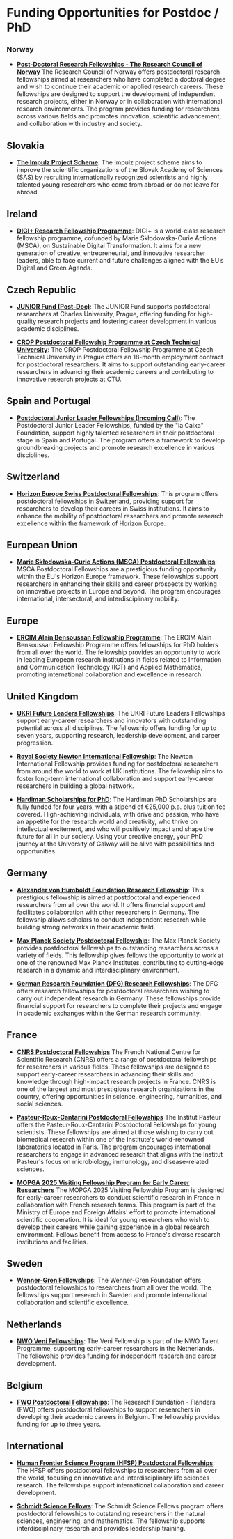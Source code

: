 
# Funding Opportunities for Postdoc / PhD

### Norway

- **[Post-Doctoral Research Fellowships - The Research Council of Norway](https://www.forskningsradet.no/en/financing/what/post-doctoral-research-fellowships/)**
The Research Council of Norway offers postdoctoral research fellowships aimed at researchers who have completed a doctoral degree and wish to continue their academic or applied research careers. These fellowships are designed to support the development of independent research projects, either in Norway or in collaboration with international research environments. The program provides funding for researchers across various fields and promotes innovation, scientific advancement, and collaboration with industry and society.

## Slovakia

- **[The Impulz Project Scheme](https://impulz.sav.sk/en)**: The Impulz project scheme aims to improve the scientific organizations of the Slovak Academy of Sciences (SAS) by recruiting internationally recognized scientists and highly talented young researchers who come from abroad or do not leave for abroad.

## Ireland 

- **[DIGI+ Research Fellowship Programme](https://digipluscofund.eu/)**: DIGI+ is a world-class research fellowship programme, cofunded by Marie Skłodowska-Curie Actions (MSCA), on Sustainable Digital Transformation. It aims for a new generation of creative, entrepreneurial, and innovative researcher leaders, able to face current and future challenges aligned with the EU’s Digital and Green Agenda.

## Czech Republic

- **[JUNIOR Fund (Post-Doc)](https://cuni.cz/UKEN-178.html)**: The JUNIOR Fund supports postdoctoral researchers at Charles University, Prague, offering funding for high-quality research projects and fostering career development in various academic disciplines.

- **[CROP Postdoctoral Fellowship Programme at Czech Technical University](https://fel.cvut.cz/en/what-s-on/news/35536-crop-postdoctoral-fellowship-programme-at-the-czech-technical-university#:~:text=CROP%20Postdoctoral%20Fellowship%20Programme%20at%20the%20Czech%20Technical%20University,-27.&text=Czech%20Technical%20University%20in%20Prague,full%2018%2Dmonth%20employment%20contract)**: The CROP Postdoctoral Fellowship Programme at Czech Technical University in Prague offers an 18-month employment contract for postdoctoral researchers. It aims to support outstanding early-career researchers in advancing their academic careers and contributing to innovative research projects at CTU.

## Spain and Portugal

- **[Postdoctoral Junior Leader Fellowships (Incoming Call)](https://lacaixafoundation.org/en/postdoctoral-junior-leader-fellowships-incoming-call)**: The Postdoctoral Junior Leader Fellowships, funded by the "la Caixa" Foundation, support highly talented researchers in their postdoctoral stage in Spain and Portugal. The program offers a framework to develop groundbreaking projects and promote research excellence in various disciplines.

## Switzerland

- **[Horizon Europe Swiss Postdoctoral Fellowships](https://www.snf.ch/en/m1NtWp4nTELQixlu/funding/horizon-europe-swiss-postdoctoral-fellowships)**: This program offers postdoctoral fellowships in Switzerland, providing support for researchers to develop their careers in Swiss institutions. It aims to enhance the mobility of postdoctoral researchers and promote research excellence within the framework of Horizon Europe.

## European Union

- **[Marie Skłodowska-Curie Actions (MSCA) Postdoctoral Fellowships](https://marie-sklodowska-curie-actions.ec.europa.eu/actions/postdoctoral-fellowships)**: MSCA Postdoctoral Fellowships are a prestigious funding opportunity within the EU's Horizon Europe framework. These fellowships support researchers in enhancing their skills and career prospects by working on innovative projects in Europe and beyond. The program encourages international, intersectoral, and interdisciplinary mobility.

## Europe

- **[ERCIM Alain Bensoussan Fellowship Programme](https://fellowship.ercim.eu/)**: The ERCIM Alain Bensoussan Fellowship Programme offers fellowships for PhD holders from all over the world. The fellowship provides an opportunity to work in leading European research institutions in fields related to Information and Communication Technology (ICT) and Applied Mathematics, promoting international collaboration and excellence in research.

## United Kingdom

- **[UKRI Future Leaders Fellowships](https://www.ukri.org/what-we-offer/developing-people-and-skills/future-leaders-fellowships/)**: The UKRI Future Leaders Fellowships support early-career researchers and innovators with outstanding potential across all disciplines. The fellowship offers funding for up to seven years, supporting research, leadership development, and career progression.

- **[Royal Society Newton International Fellowship](https://royalsociety.org/grants-schemes-awards/grants/newton-international/)**: The Newton International Fellowship provides funding for postdoctoral researchers from around the world to work at UK institutions. The fellowship aims to foster long-term international collaboration and support early-career researchers in building a global network.
  
- **[Hardiman Scholarships for PhD](https://www.universityofgalway.ie/hardiman-scholarships/)**: The Hardiman PhD Scholarships are fully funded for four years, with a stipend of €25,000 p.a. plus tuition fee covered. High-achieving individuals, with drive and passion, who have an appetite for the research world and creativity, who thrive on intellectual excitement, and who will positively impact and shape the future for all in our society.  Using your creative energy, your PhD journey at the University of Galway will be alive with possibilities and opportunities.

## Germany

- **[Alexander von Humboldt Foundation Research Fellowship](https://www.humboldt-foundation.de/en/apply/sponsorship-programmes/humboldt-research-fellowship)**: This prestigious fellowship is aimed at postdoctoral and experienced researchers from all over the world. It offers financial support and facilitates collaboration with other researchers in Germany. The fellowship allows scholars to conduct independent research while building strong networks in their academic field.

- **[Max Planck Society Postdoctoral Fellowship](https://www.mpg.de/career-programs/postdocs)**: The Max Planck Society provides postdoctoral fellowships to outstanding researchers across a variety of fields. This fellowship gives fellows the opportunity to work at one of the renowned Max Planck Institutes, contributing to cutting-edge research in a dynamic and interdisciplinary environment.

- **[German Research Foundation (DFG) Research Fellowships](https://www.dfg.de/en/research-funding/funding-opportunities/programmes/individual/research-fellowships)**: The DFG offers research fellowships for postdoctoral researchers wishing to carry out independent research in Germany. These fellowships provide financial support for researchers to complete their projects and engage in academic exchanges within the German research community.

## France

- **[CNRS Postdoctoral Fellowships](https://www.cnrs.fr/en/cnrs)**
The French National Centre for Scientific Research (CNRS) offers a range of postdoctoral fellowships for researchers in various fields. These fellowships are designed to support early-career researchers in advancing their skills and knowledge through high-impact research projects in France. CNRS is one of the largest and most prestigious research organizations in the country, offering opportunities in science, engineering, humanities, and social sciences.

- **[Pasteur-Roux-Cantarini Postdoctoral Fellowships](https://research.pasteur.fr/en/program_post/pasteur-roux-cantarini-fellowship/)**
The Institut Pasteur offers the Pasteur-Roux-Cantarini Postdoctoral Fellowships for young scientists. These fellowships are aimed at those wishing to carry out biomedical research within one of the Institute's world-renowned laboratories located in Paris. The program encourages international researchers to engage in advanced research that aligns with the Institut Pasteur's focus on microbiology, immunology, and disease-related sciences.

- **[MOPGA 2025 Visiting Fellowship Program for Early Career Researchers](https://www.campusfrance.org/en/actu/open-call-mopga-2025-visiting-fellowschip-program-for-early-carrer-researchers)**
The MOPGA 2025 Visiting Fellowship Program is designed for early-career researchers to conduct scientific research in France in collaboration with French research teams. This program is part of the Ministry of Europe and Foreign Affairs' effort to promote international scientific cooperation. It is ideal for young researchers who wish to develop their careers while gaining experience in a global research environment. Fellows benefit from access to France's diverse research institutions and facilities.

## Sweden

- **[Wenner-Gren Fellowships](https://www.swgc.org/)**: The Wenner-Gren Foundation offers postdoctoral fellowships to researchers from all over the world. The fellowships support research in Sweden and promote international collaboration and scientific excellence.

## Netherlands

- **[NWO Veni Fellowships](https://www.nwo.nl/en)**: The Veni Fellowship is part of the NWO Talent Programme, supporting early-career researchers in the Netherlands. The fellowship provides funding for independent research and career development.

## Belgium

- **[FWO Postdoctoral Fellowships](https://www.fwo.be/en/support-programmes/postdoctoral-fellowships/)**: The Research Foundation - Flanders (FWO) offers postdoctoral fellowships to support researchers in developing their academic careers in Belgium. The fellowship provides funding for up to three years.

## International

- **[Human Frontier Science Program (HFSP) Postdoctoral Fellowships](https://www.hfsp.org/funding/hfsp-funding/postdoctoral-fellowships)**: The HFSP offers postdoctoral fellowships to researchers from all over the world, focusing on innovative and interdisciplinary life sciences research. The fellowships support international collaboration and career development.

- **[Schmidt Science Fellows](https://schmidtsciencefellows.org/)**: The Schmidt Science Fellows program offers postdoctoral fellowships to outstanding researchers in the natural sciences, engineering, and mathematics. The fellowship supports interdisciplinary research and provides leadership training.

